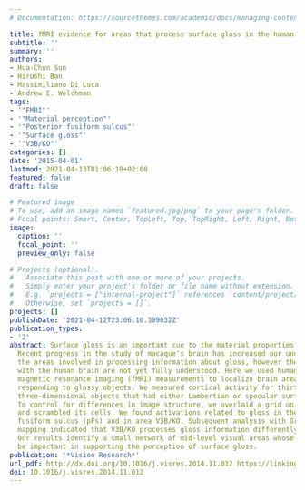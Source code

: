 ```yaml
---
# Documentation: https://sourcethemes.com/academic/docs/managing-content/

title: fMRI evidence for areas that process surface gloss in the human visual cortex
subtitle: ''
summary: ''
authors:
- Hua-Chun Sun
- Hiroshi Ban
- Massimiliano Di Luca
- Andrew E. Welchman
tags:
- '"FMRI"'
- '"Material perception"'
- '"Posterior fusiform sulcus"'
- '"Surface gloss"'
- '"V3B/KO"'
categories: []
date: '2015-04-01'
lastmod: 2021-04-13T01:06:10+02:00
featured: false
draft: false

# Featured image
# To use, add an image named `featured.jpg/png` to your page's folder.
# Focal points: Smart, Center, TopLeft, Top, TopRight, Left, Right, BottomLeft, Bottom, BottomRight.
image:
  caption: ''
  focal_point: ''
  preview_only: false

# Projects (optional).
#   Associate this post with one or more of your projects.
#   Simply enter your project's folder or file name without extension.
#   E.g. `projects = ["internal-project"]` references `content/project/deep-learning/index.md`.
#   Otherwise, set `projects = []`.
projects: []
publishDate: '2021-04-12T23:06:10.309032Z'
publication_types:
- '2'
abstract: Surface gloss is an important cue to the material properties of objects.
  Recent progress in the study of macaque's brain has increased our understating of
  the areas involved in processing information about gloss, however the homologies
  with the human brain are not yet fully understood. Here we used human functional
  magnetic resonance imaging (fMRI) measurements to localize brain areas preferentially
  responding to glossy objects. We measured cortical activity for thirty-two rendered
  three-dimensional objects that had either Lambertian or specular surface properties.
  To control for differences in image structure, we overlaid a grid on the images
  and scrambled its cells. We found activations related to gloss in the posterior
  fusiform sulcus (pFs) and in area V3B/KO. Subsequent analysis with Granger causality
  mapping indicated that V3B/KO processes gloss information differently than pFs.
  Our results identify a small network of mid-level visual areas whose activity may
  be important in supporting the perception of surface gloss.
publication: '*Vision Research*'
url_pdf: http://dx.doi.org/10.1016/j.visres.2014.11.012 https://linkinghub.elsevier.com/retrieve/pii/S0042698914003022
doi: 10.1016/j.visres.2014.11.012
---
```

